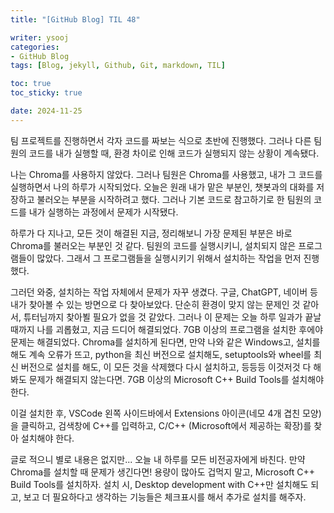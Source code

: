 ```yaml
---
title: "[GitHub Blog] TIL 48"

writer: ysooj
categories:
- GitHub Blog
tags: [Blog, jekyll, Github, Git, markdown, TIL]

toc: true
toc_sticky: true

date: 2024-11-25
---
```


팀 프로젝트를 진행하면서 각자 코드를 짜보는 식으로 초반에 진행했다. 그러나 다른 팀원의 코드를 내가 실행할 때, 환경 차이로 인해 코드가 실행되지 않는 상황이 계속됐다.



나는 Chroma를 사용하지 않았다. 그러나 팀원은 Chroma를 사용했고, 내가 그 코드를 실행하면서 나의 하루가 시작되었다. 오늘은 원래 내가 맡은 부분인, 챗봇과의 대화를 저장하고 불러오는 부분을 시작하려고 했다. 그러나 기본 코드로 참고하기로 한 팀원의 코드를 내가 실행하는 과정에서 문제가 시작됐다.



하루가 다 지나고, 모든 것이 해결된 지금, 정리해보니 가장 문제된 부분은 바로 Chroma를 불러오는 부분인 것 같다. 팀원의 코드를 실행시키니, 설치되지 않은 프로그램들이 많았다. 그래서 그 프로그램들을 실행시키기 위해서 설치하는 작업을 먼저 진행했다.



그러던 와중, 설치하는 작업 자체에서 문제가 자꾸 생겼다. 구글, ChatGPT, 네이버 등 내가 찾아볼 수 있는 방면으로 다 찾아보았다. 단순히 환경이 맞지 않는 문제인 것 같아서, 튜터님까지 찾아뵐 필요가 없을 것 같았다. 그러나 이 문제는 오늘 하루 일과가 끝날 때까지 나를 괴롭혔고, 지금 드디어 해결되었다. 7GB 이상의 프로그램을 설치한 후에야 문제는 해결되었다. Chroma를 설치하게 된다면, 만약 나와 같은 Windows고, 설치를 해도 계속 오류가 뜨고, python을 최신 버전으로 설치해도, setuptools와 wheel를 최신 버전으로 설치를 해도, 이 모든 것을 삭제했다 다시 설치하고, 등등등 이것저것 다 해봐도 문제가 해결되지 않는다면. 7GB 이상의 Microsoft C++ Build Tools를 설치해야 한다.



이걸 설치한 후, VSCode 왼쪽 사이드바에서 Extensions 아이콘(네모 4개 겹친 모양)을 클릭하고, 검색창에 C++를 입력하고, C/C++ (Microsoft에서 제공하는 확장)를 찾아 설치해야 한다.



글로 적으니 별로 내용은 없지만... 오늘 내 하루를 모든 비전공자에게 바친다. 만약 Chroma를 설치할 때 문제가 생긴다면! 용량이 많아도 겁먹지 말고,  Microsoft C++ Build Tools를 설치하자. 설치 시, Desktop development with C++만 설치해도 되고, 보고 더 필요하다고 생각하는 기능들은 체크표시를 해서 추가로 설치를 해주자.